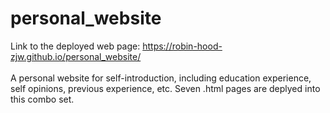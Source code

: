 # personal_website
Link to the deployed web page: https://robin-hood-zjw.github.io/personal_website/<br><br>
A personal website for self-introduction, including education experience, self opinions, previous experience, etc. Seven .html pages are deplyed into this combo set.<br /> 
